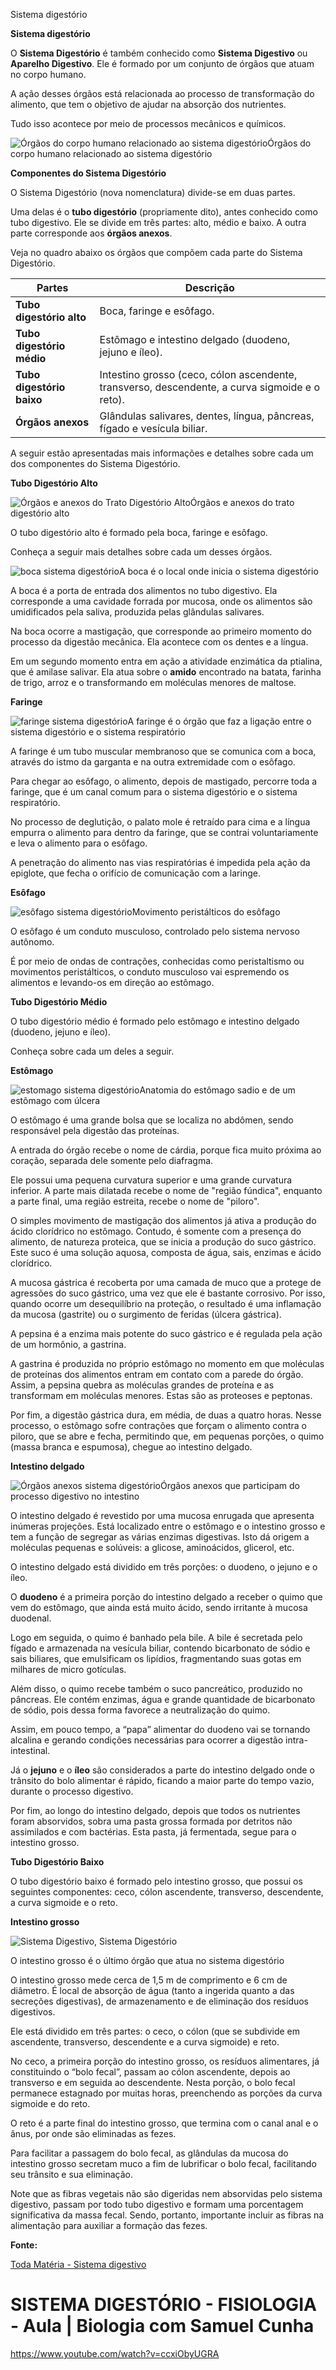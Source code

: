 Sistema digestório

**Sistema digestório**

O **Sistema Digestório** é também conhecido como **Sistema Digestivo** ou **Aparelho Digestivo**. Ele é formado por um conjunto de órgãos que atuam no corpo humano.

A ação desses órgãos está relacionada ao processo de transformação do alimento, que tem o objetivo de ajudar na absorção dos nutrientes.

Tudo isso acontece por meio de processos mecânicos e químicos.

![Órgãos do corpo humano relacionado ao sistema digestório](https://static.planejativo.com/uploads/novas/62b3912f2993478deb6ed216247b5817.jpg)Órgãos do corpo humano relacionado ao sistema digestório

**Componentes do Sistema Digestório**

O Sistema Digestório (nova nomenclatura) divide-se em duas partes.

Uma delas é o **tubo digestório** (propriamente dito), antes conhecido como tubo digestivo. Ele se divide em três partes: alto, médio e baixo. A outra parte corresponde aos **órgãos anexos**.

Veja no quadro abaixo os órgãos que compõem cada parte do Sistema Digestório.

| Partes                    | Descrição                                                    |
| ------------------------- | ------------------------------------------------------------ |
| **Tubo digestório alto**  | Boca, faringe e esôfago.                                     |
| **Tubo digestório médio** | Estômago e intestino delgado (duodeno, jejuno e íleo).       |
| **Tubo digestório baixo** | Intestino grosso (ceco, cólon ascendente, transverso, descendente, a curva sigmoide e o reto). |
| **Órgãos anexos**         | Glândulas salivares, dentes, língua, pâncreas, fígado e vesícula biliar. |

A seguir estão apresentadas mais informações e detalhes sobre cada um dos componentes do Sistema Digestório.

**Tubo Digestório Alto**

![Órgãos e anexos do Trato Digestório Alto](https://static.planejativo.com/uploads/novas/2ef9501ad88a67c0b03cd79ba7940dc3.jpg)Órgãos e anexos do trato digestório alto

O tubo digestório alto é formado pela boca, faringe e esôfago.

Conheça a seguir mais detalhes sobre cada um desses órgãos.

![boca sistema digestório](https://static.planejativo.com/uploads/novas/60fd7dad62da2ca2cd9daa4c96ebea90.jpg)A boca é o local onde inicia o sistema digestório

A boca é a porta de entrada dos alimentos no tubo digestivo. Ela corresponde a uma cavidade forrada por mucosa, onde os alimentos são umidificados pela saliva, produzida pelas glândulas salivares.

Na boca ocorre a mastigação, que corresponde ao primeiro momento do processo da digestão mecânica. Ela acontece com os dentes e a língua.

Em um segundo momento entra em ação a atividade enzimática da ptialina, que é amilase salivar. Ela atua sobre o **amido** encontrado na batata, farinha de trigo, arroz e o transformando em moléculas menores de maltose.

**Faringe**

![faringe sistema digestório](https://static.planejativo.com/uploads/novas/5ab76f5b8b7031ed01d77c49b1c04a92.jpg)A faringe é o órgão que faz a ligação entre o sistema digestório e o sistema respiratório

A faringe é um tubo muscular membranoso que se comunica com a boca, através do istmo da garganta e na outra extremidade com o esôfago.

Para chegar ao esôfago, o alimento, depois de mastigado, percorre toda a faringe, que é um canal comum para o sistema digestório e o sistema respiratório.

No processo de deglutição, o palato mole é retraído para cima e a língua empurra o alimento para dentro da faringe, que se contrai voluntariamente e leva o alimento para o esôfago.

A penetração do alimento nas vias respiratórias é impedida pela ação da epiglote, que fecha o orifício de comunicação com a laringe.

**Esôfago**

![esôfago sistema digestório](https://static.planejativo.com/uploads/novas/e5cf1b5df4d2248c40fc2cdc336cb5d3.jpg)Movimento peristálticos do esôfago

O esôfago é um conduto musculoso, controlado pelo sistema nervoso autônomo.

É por meio de ondas de contrações, conhecidas como peristaltismo ou movimentos peristálticos, o conduto musculoso vai espremendo os alimentos e levando-os em direção ao estômago.

**Tubo Digestório Médio**

O tubo digestório médio é formado pelo estômago e intestino delgado (duodeno, jejuno e íleo).

Conheça sobre cada um deles a seguir.

**Estômago**

![estomago sistema digestório](https://static.planejativo.com/uploads/novas/dfd8a2fc0dd70047c4e857b0360c41da.jpg)Anatomia do estômago sadio e de um estômago com úlcera

O estômago é uma grande bolsa que se localiza no abdômen, sendo responsável pela digestão das proteínas.

A entrada do órgão recebe o nome de cárdia, porque fica muito próxima ao coração, separada dele somente pelo diafragma.

Ele possui uma pequena curvatura superior e uma grande curvatura inferior. A parte mais dilatada recebe o nome de "região fúndica", enquanto a parte final, uma região estreita, recebe o nome de "piloro".

O simples movimento de mastigação dos alimentos já ativa a produção do ácido clorídrico no estômago. Contudo, é somente com a presença do alimento, de natureza proteica, que se inicia a produção do suco gástrico. Este suco é uma solução aquosa, composta de água, sais, enzimas e ácido clorídrico.

A mucosa gástrica é recoberta por uma camada de muco que a protege de agressões do suco gástrico, uma vez que ele é bastante corrosivo. Por isso, quando ocorre um desequilíbrio na proteção, o resultado é uma inflamação da mucosa (gastrite) ou o surgimento de feridas (úlcera gástrica).

A pepsina é a enzima mais potente do suco gástrico e é regulada pela ação de um hormônio, a gastrina.

A gastrina é produzida no próprio estômago no momento em que moléculas de proteínas dos alimentos entram em contato com a parede do órgão. Assim, a pepsina quebra as moléculas grandes de proteína e as transformam em moléculas menores. Estas são as proteoses e peptonas.

Por fim, a digestão gástrica dura, em média, de duas a quatro horas. Nesse processo, o estômago sofre contrações que forçam o alimento contra o piloro, que se abre e fecha, permitindo que, em pequenas porções, o quimo (massa branca e espumosa), chegue ao intestino delgado.

**Intestino delgado**

![Órgãos anexos sistema digestório](https://static.planejativo.com/uploads/novas/0efd5fd4f5e559496e819fd00196a53a.jpg)Órgãos anexos que participam do processo digestivo no intestino

O intestino delgado é revestido por uma mucosa enrugada que apresenta inúmeras projeções. Está localizado entre o estômago e o intestino grosso e tem a função de segregar as várias enzimas digestivas. Isto dá origem a moléculas pequenas e solúveis: a glicose, aminoácidos, glicerol, etc.

O intestino delgado está dividido em três porções: o duodeno, o jejuno e o íleo.

O **duodeno** é a primeira porção do intestino delgado a receber o quimo que vem do estômago, que ainda está muito ácido, sendo irritante à mucosa duodenal.

Logo em seguida, o quimo é banhado pela bile. A bile é secretada pelo fígado e armazenada na vesícula biliar, contendo bicarbonato de sódio e sais biliares, que emulsificam os lipídios, fragmentando suas gotas em milhares de micro gotículas.

Além disso, o quimo recebe também o suco pancreático, produzido no pâncreas. Ele contém enzimas, água e grande quantidade de bicarbonato de sódio, pois dessa forma favorece a neutralização do quimo.

Assim, em pouco tempo, a “papa” alimentar do duodeno vai se tornando alcalina e gerando condições necessárias para ocorrer a digestão intra-intestinal.

Já o **jejuno** e o **íleo** são considerados a parte do intestino delgado onde o trânsito do bolo alimentar é rápido, ficando a maior parte do tempo vazio, durante o processo digestivo.

Por fim, ao longo do intestino delgado, depois que todos os nutrientes foram absorvidos, sobra uma pasta grossa formada por detritos não assimilados e com bactérias. Esta pasta, já fermentada, segue para o intestino grosso.

**Tubo Digestório Baixo**

O tubo digestório baixo é formado pelo intestino grosso, que possui os seguintes componentes: ceco, cólon ascendente, transverso, descendente, a curva sigmoide e o reto.

**Intestino grosso**

![Sistema Digestivo, Sistema Digestório](https://static.planejativo.com/uploads/novas/369337117ec6d75dc337fad8984fd4f3.jpg)

O intestino grosso é o último órgão que atua no sistema digestório

O intestino grosso mede cerca de 1,5 m de comprimento e 6 cm de diâmetro. É local de absorção de água (tanto a ingerida quanto a das secreções digestivas), de armazenamento e de eliminação dos resíduos digestivos.

Ele está dividido em três partes: o ceco, o cólon (que se subdivide em ascendente, transverso, descendente e a curva sigmoide) e reto.

No ceco, a primeira porção do intestino grosso, os resíduos alimentares, já constituindo o “bolo fecal”, passam ao cólon ascendente, depois ao transverso e em seguida ao descendente. Nesta porção, o bolo fecal permanece estagnado por muitas horas, preenchendo as porções da curva sigmoide e do reto.

O reto é a parte final do intestino grosso, que termina com o canal anal e o ânus, por onde são eliminadas as fezes.

Para facilitar a passagem do bolo fecal, as glândulas da mucosa do intestino grosso secretam muco a fim de lubrificar o bolo fecal, facilitando seu trânsito e sua eliminação.

Note que as fibras vegetais não são digeridas nem absorvidas pelo sistema digestivo, passam por todo tubo digestivo e formam uma porcentagem significativa da massa fecal. Sendo, portanto, importante incluir as fibras na alimentação para auxiliar a formação das fezes.

**Fonte:**

[Toda Matéria - Sistema digestivo](https://www.todamateria.com.br/sistema-digestivo-sistema-digestorio/) 



# SISTEMA DIGESTÓRIO - FISIOLOGIA - Aula | Biologia com Samuel Cunha

https://www.youtube.com/watch?v=ccxiObyUGRA



